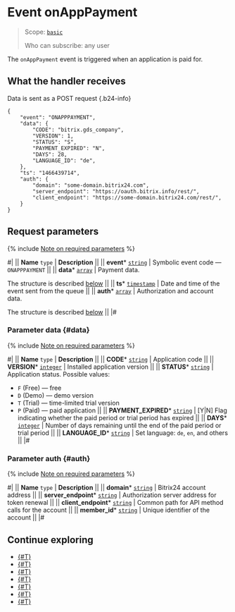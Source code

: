 # Event onAppPayment

> Scope: [`basic`](../../scopes/permissions.md)
>
> Who can subscribe: any user

The `onAppPayment` event is triggered when an application is paid for.

## What the handler receives

Data is sent as a POST request {.b24-info}

```
{
    "event": "ONAPPPAYMENT",
    "data": {
        "CODE": "bitrix.gds_company",
        "VERSION": 1,
        "STATUS": "S",
        "PAYMENT_EXPIRED": "N",
        "DAYS": 28,
        "LANGUAGE_ID": "de",
    },
    "ts": "1466439714",
    "auth": {
        "domain": "some-domain.bitrix24.com",
        "server_endpoint": "https://oauth.bitrix.info/rest/", 
        "client_endpoint": "https://some-domain.bitrix24.com/rest/", 
    }
}
```

## Request parameters

{% include [Note on required parameters](../../../_includes/required.md) %}

#|
|| **Name**
`type` | **Description** ||
|| **event***
[`string`](../../data-types.md) | Symbolic event code — `ONAPPPAYMENT` ||
|| **data***
[`array`](../../data-types.md) | Payment data.

The structure is described [below](#data) ||
|| **ts***
[`timestamp`](../../data-types.md) | Date and time of the event sent from the queue ||
|| **auth***
[`array`](../../data-types.md) | Authorization and account data.

The structure is described [below](#auth) ||
|#

### Parameter data {#data}

{% include [Note on required parameters](../../../_includes/required.md) %}

#|
|| **Name**
`type` | **Description** ||
|| **CODE***
[`string`](../../data-types.md) | Application code ||
|| **VERSION***
[`integer`](../../data-types.md) | Installed application version ||
|| **STATUS***
[`string`](../../data-types.md) | Application status. Possible values:
- `F` (Free) — free
- `D` (Demo) — demo version
- `T` (Trial) — time-limited trial version
- `P` (Paid) — paid application ||
|| **PAYMENT_EXPIRED***
[`string`](../../data-types.md) | [Y\|N] Flag indicating whether the paid period or trial period has expired ||
|| **DAYS***
[`integer`](../../data-types.md) | Number of days remaining until the end of the paid period or trial period ||
|| **LANGUAGE_ID***
[`string`](../../data-types.md) | Set language: `de`, `en`, and others ||
|#

### Parameter auth {#auth}

{% include [Note on required parameters](../../../_includes/required.md) %}

#|
|| **Name**
`type` | **Description** ||
|| **domain***
[`string`](../../data-types.md) | Bitrix24 account address ||
|| **server_endpoint***
[`string`](../../data-types.md) | Authorization server address for token renewal ||
|| **client_endpoint***
[`string`](../../data-types.md) | Common path for API method calls for the account ||
|| **member_id***
[`string`](../../data-types.md) | Unique identifier of the account ||
|#

## Continue exploring

- [{#T}](../../events/index.md)
- [{#T}](../../events/event-bind.md)
- [{#T}](../system/app-info.md)
- [{#T}](./on-app-install.md)
- [{#T}](./on-app-method-confirm.md)
- [{#T}](./on-user-add.md)
- [{#T}](./on-app-uninstall.md)